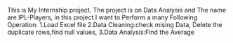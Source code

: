 This is My Internship project. The project is on Data Analysis and The name are IPL-Players, in this project I want to Perform a many Following Operation:
1.Load  Excel file
2.Data Cleaning:check mising Data, Delete the duplicate rows,find null values,
3.Data Analysis:Find the Average
